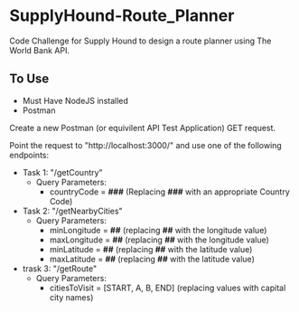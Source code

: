 # SupplyHound-Route_Planner
Code Challenge for Supply Hound to design a route planner using The World Bank API.

## To Use
* Must Have NodeJS installed
* Postman

Create a new Postman (or equivilent API Test Application) GET request.

Point the request to "http://localhost:3000/" and use one of the following endpoints:
* Task 1: "/getCountry"
  * Query Parameters:
    * countryCode = **###** (Replacing **###** with an appropriate Country Code)
* Task 2: "/getNearbyCities"
  * Query Parameters:
    * minLongitude = **##** (replacing **##** with the longitude value)
    * maxLongitude = **##** (replacing **##** with the longitude value)
    * minLatitude = **##** (replacing **##** with the latitude value)
    * maxLatitude = **##** (replacing **##** with the latitude value)
* trask 3: "/getRoute"
  * Query Parameters:
    * citiesToVisit = [START, A, B, END] (replacing values with capital city names)

